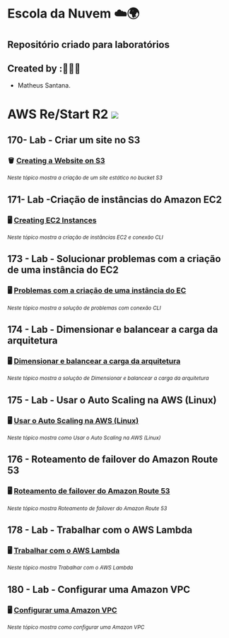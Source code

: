 # Escola da Nuvem ☁️🌍

## Repositório criado para laboratórios 

## Created by :🙋🏾‍♂️

- Matheus Santana.

# AWS Re/Start R2 <img src="https://img.shields.io/badge/Em%20Andamento-8A2BE2"/>

## 170- Lab - Criar um site no S3

### 🪣 [Creating a Website on S3](https://github.com/maathewssantana/escoladanuvem/blob/main/labs/Criar%20um%20Site%20no%20S3.md)

<sub> _Neste tópico mostra a criação de um site estático no bucket S3_ </sub>

## 171- Lab -Criação de instâncias do Amazon EC2

### 🖥️ [Creating EC2 Instances](https://github.com/maathewssantana/escoladanuvem/blob/main/labs/Amazon%20EC2.md)

<sub> _Neste tópico mostra a criação de instâncias EC2 e conexão CLI_ </sub>

## 173 - Lab - Solucionar problemas com a criação de uma instância do EC2 

### 🖥️ [Problemas com a criação de uma instância do EC](https://github.com/maathewssantana/escoladanuvem/blob/main/labs/173%20-%20Lab%20-%20Solucionar%20problemas%20para%20criar%20uma%20inst%C3%A2ncia.md)

<sub> _Neste tópico mostra a solução de problemas com conexão CLI_ </sub>


## 174 - Lab - Dimensionar e balancear a carga da arquitetura

### 🖥️ [Dimensionar e balancear a carga da arquitetura](https://github.com/maathewssantana/escoladanuvem/blob/main/labs/174%20-%20Lab%20-%20Dimensionar%20e%20balancear%20a%20carga%20da%20arquitetura.md)

<sub> _Neste tópico mostra a solução de Dimensionar e balancear a carga da arquitetura_ </sub>

## 175 - Lab - Usar o Auto Scaling na AWS (Linux)

### 🖥️ [Usar o Auto Scaling na AWS (Linux)](https://github.com/maathewssantana/escoladanuvem/blob/main/labs/175%20-%20Lab%20-%20Usar%20o%20Auto%20Scaling%20na%20AWS%20(Linux).md)

<sub> _Neste tópico mostra como Usar o Auto Scaling na AWS (Linux)_ </sub>

## 176 - Roteamento de failover do Amazon Route 53

### 🖥️ [Roteamento de failover do Amazon Route 53](https://github.com/maathewssantana/escoladanuvem/blob/main/labs/176%20-%20Lab%20-%20Roteamento%20de%20failover%20do%20Amazon%20Route%2053.md)

<sub> _Neste tópico mostra Roteamento de failover do Amazon Route 53_ </sub>

## 178 - Lab - Trabalhar com o AWS Lambda

### 🖥️ [Trabalhar com o AWS Lambda](https://github.com/maathewssantana/escoladanuvem/blob/main/labs/178%20-%20Lab%20-%20Trabalhar%20com%20o%20AWS%20Lambda.md)

<sub> _Neste tópico mostra Trabalhar com o AWS Lambda_ </sub>

## 180 - Lab - Configurar uma Amazon VPC

### 🖥️ [Configurar uma Amazon VPC](https://github.com/maathewssantana/escoladanuvem/blob/main/labs/178%20-%20Lab%20-%20Trabalhar%20com%20o%20AWS%20Lambda.md)

<sub> _Neste tópico mostra como configurar uma Amazon VPC_ </sub>


